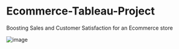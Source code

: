 # Ecommerce-Tableau-Project
Boosting Sales and Customer Satisfaction for an Ecommerce store


![image](https://github.com/user-attachments/assets/77f45b25-f8e0-4100-a0d4-5ddde964c149)
